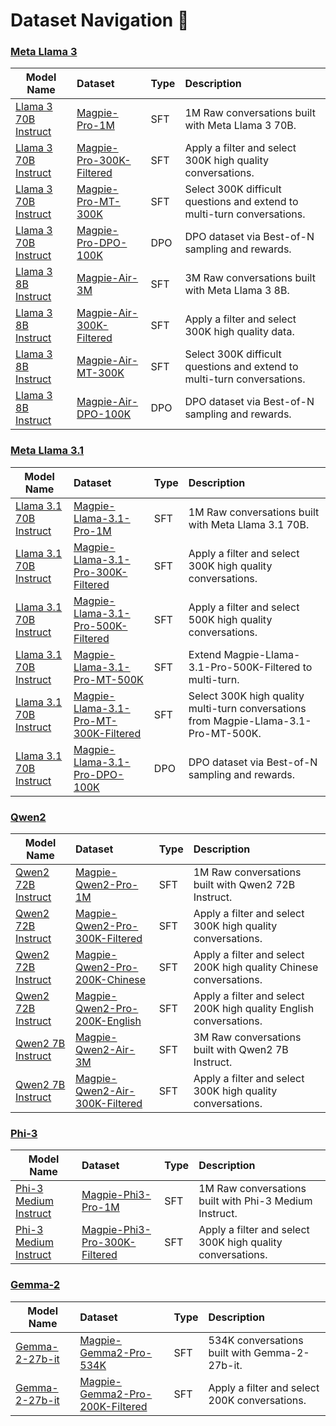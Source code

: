 # Dataset Navigation 🧭
### [**Meta Llama 3**](https://huggingface.co/collections/meta-llama/meta-llama-3-66214712577ca38149ebb2b6)
|Model Name | Dataset | Type | Description |
|-------------|:-------|:-------|:-------|
| [Llama 3 70B Instruct](https://huggingface.co/meta-llama/Meta-Llama-3-70B-Instruct) | [Magpie-Pro-1M](https://huggingface.co/datasets/Magpie-Align/Llama-3-Magpie-Pro-1M-v0.1) | SFT | 1M Raw conversations built with Meta Llama 3 70B.
| [Llama 3 70B Instruct](https://huggingface.co/meta-llama/Meta-Llama-3-70B-Instruct) | [Magpie-Pro-300K-Filtered](https://huggingface.co/datasets/Magpie-Align/Magpie-Pro-300K-Filtered) | SFT | Apply a filter and select 300K high quality conversations.
| [Llama 3 70B Instruct](https://huggingface.co/meta-llama/Meta-Llama-3-70B-Instruct) | [Magpie-Pro-MT-300K](https://huggingface.co/datasets/Magpie-Align/Magpie-Pro-MT-300K-v0.1) | SFT | Select 300K difficult questions and extend to multi-turn conversations.
| [Llama 3 70B Instruct](https://huggingface.co/meta-llama/Meta-Llama-3-70B-Instruct) | [Magpie-Pro-DPO-100K](https://huggingface.co/datasets/Magpie-Align/Magpie-Pro-DPO-100K-v0.1) | DPO | DPO dataset via Best-of-N sampling and rewards.
| [Llama 3 8B Instruct](https://huggingface.co/meta-llama/Meta-Llama-3-8B-Instruct) | [Magpie-Air-3M](https://huggingface.co/datasets/Magpie-Align/Llama-3-Magpie-Air-3M-v0.1) | SFT | 3M Raw conversations built with Meta Llama 3 8B.
| [Llama 3 8B Instruct](https://huggingface.co/meta-llama/Meta-Llama-3-8B-Instruct) | [Magpie-Air-300K-Filtered](https://huggingface.co/datasets/Magpie-Align/Magpie-Air-300K-Filtered) | SFT | Apply a filter and select 300K high quality data.
| [Llama 3 8B Instruct](https://huggingface.co/meta-llama/Meta-Llama-3-8B-Instruct) | [Magpie-Air-MT-300K](https://huggingface.co/datasets/Magpie-Align/Magpie-Air-MT-300K-v0.1) | SFT | Select 300K difficult questions and extend to multi-turn conversations.
| [Llama 3 8B Instruct](https://huggingface.co/meta-llama/Meta-Llama-3-8B-Instruct) | [Magpie-Air-DPO-100K](https://huggingface.co/datasets/Magpie-Align/Magpie-Air-DPO-100K-v0.1) | DPO | DPO dataset via Best-of-N sampling and rewards.

### [**Meta Llama 3.1**](https://huggingface.co/collections/meta-llama/llama-31-669fc079a0c406a149a5738f)
|Model Name | Dataset | Type | Description |
|-------------|:-------|:-------|:-------|
| [Llama 3.1 70B Instruct](https://huggingface.co/meta-llama/Meta-Llama-3.1-70B-Instruct) | [Magpie-Llama-3.1-Pro-1M](https://huggingface.co/datasets/Magpie-Align/Magpie-Llama-3.1-Pro-1M-v0.1) | SFT | 1M Raw conversations built with Meta Llama 3.1 70B.
| [Llama 3.1 70B Instruct](https://huggingface.co/meta-llama/Meta-Llama-3.1-70B-Instruct) | [Magpie-Llama-3.1-Pro-300K-Filtered](https://huggingface.co/datasets/Magpie-Align/Magpie-Llama-3.1-Pro-300K-Filtered) | SFT | Apply a filter and select 300K high quality conversations.
| [Llama 3.1 70B Instruct](https://huggingface.co/meta-llama/Meta-Llama-3.1-70B-Instruct) | [Magpie-Llama-3.1-Pro-500K-Filtered](https://huggingface.co/datasets/Magpie-Align/Magpie-Llama-3.1-Pro-500K-Filtered) | SFT | Apply a filter and select 500K high quality conversations.
| [Llama 3.1 70B Instruct](https://huggingface.co/meta-llama/Meta-Llama-3.1-70B-Instruct) | [Magpie-Llama-3.1-Pro-MT-500K](https://huggingface.co/datasets/Magpie-Align/Magpie-Llama-3.1-Pro-MT-500K-v0.1) | SFT | Extend Magpie-Llama-3.1-Pro-500K-Filtered to multi-turn.
| [Llama 3.1 70B Instruct](https://huggingface.co/meta-llama/Meta-Llama-3.1-70B-Instruct) | [Magpie-Llama-3.1-Pro-MT-300K-Filtered](https://huggingface.co/datasets/Magpie-Align/Magpie-Llama-3.1-Pro-MT-300K-Filtered) | SFT | Select 300K high quality multi-turn conversations from Magpie-Llama-3.1-Pro-MT-500K.
| [Llama 3.1 70B Instruct](https://huggingface.co/meta-llama/Meta-Llama-3.1-70B-Instruct) | [Magpie-Llama-3.1-Pro-DPO-100K](https://huggingface.co/datasets/Magpie-Align/Magpie-Llama-3.1-Pro-DPO-100K-v0.1) | DPO | DPO dataset via Best-of-N sampling and rewards.


### [**Qwen2**](https://huggingface.co/collections/Qwen/qwen2-6659360b33528ced941e557f)
|Model Name | Dataset | Type | Description |
|-------------|:-------|:-------|:-------|
| [Qwen2 72B Instruct](https://huggingface.co/Qwen/Qwen2-72B-Instruct) | [Magpie-Qwen2-Pro-1M](https://huggingface.co/datasets/Magpie-Align/Magpie-Qwen2-Pro-1M-v0.1) | SFT | 1M Raw conversations built with Qwen2 72B Instruct.
| [Qwen2 72B Instruct](https://huggingface.co/Qwen/Qwen2-72B-Instruct) | [Magpie-Qwen2-Pro-300K-Filtered](https://huggingface.co/datasets/Magpie-Align/Magpie-Qwen2-Pro-300K-Filtered) | SFT | Apply a filter and select 300K high quality conversations.
| [Qwen2 72B Instruct](https://huggingface.co/Qwen/Qwen2-72B-Instruct) | [Magpie-Qwen2-Pro-200K-Chinese](https://huggingface.co/datasets/Magpie-Align/Magpie-Qwen2-Pro-200K-Chinese) | SFT | Apply a filter and select 200K high quality Chinese conversations.
| [Qwen2 72B Instruct](https://huggingface.co/Qwen/Qwen2-72B-Instruct) | [Magpie-Qwen2-Pro-200K-English](https://huggingface.co/datasets/Magpie-Align/Magpie-Qwen2-Pro-200K-English) | SFT | Apply a filter and select 200K high quality English conversations.
| [Qwen2 7B Instruct](https://huggingface.co/Qwen/Qwen2-7B-Instruct) | [Magpie-Qwen2-Air-3M](https://huggingface.co/datasets/Magpie-Align/Magpie-Qwen2-Air-3M-v0.1) | SFT | 3M Raw conversations built with Qwen2 7B Instruct.
| [Qwen2 7B Instruct](https://huggingface.co/Qwen/Qwen2-7B-Instruct) | [Magpie-Qwen2-Air-300K-Filtered](https://huggingface.co/datasets/Magpie-Align/Magpie-Qwen-Air-300K-Filtered) | SFT | Apply a filter and select 300K high quality conversations.

### [**Phi-3**](https://huggingface.co/collections/microsoft/phi-3-6626e15e9585a200d2d761e3)
|Model Name | Dataset | Type | Description |
|-------------|:-------|:-------|:-------|
| [Phi-3 Medium Instruct](https://huggingface.co/microsoft/Phi-3-medium-128k-instruct) | [Magpie-Phi3-Pro-1M](https://huggingface.co/datasets/Magpie-Align/Magpie-Phi3-Pro-1M-v0.1) | SFT | 1M Raw conversations built with Phi-3 Medium Instruct.
| [Phi-3 Medium Instruct](https://huggingface.co/microsoft/Phi-3-medium-128k-instruct) | [Magpie-Phi3-Pro-300K-Filtered](https://huggingface.co/datasets/Magpie-Align/Magpie-Phi3-Pro-300K-Filtered) | SFT | Apply a filter and select 300K high quality conversations.

### [**Gemma-2**](https://huggingface.co/collections/google/gemma-2-release-667d6600fd5220e7b967f315)
|Model Name | Dataset | Type | Description |
|-------------|:-------|:-------|:-------|
| [Gemma-2-27b-it](https://huggingface.co/google/gemma-2-27b-it) | [Magpie-Gemma2-Pro-534K](https://huggingface.co/datasets/Magpie-Align/Magpie-Gemma2-Pro-534K-v0.1) | SFT | 534K conversations built with Gemma-2-27b-it.
| [Gemma-2-27b-it](https://huggingface.co/google/gemma-2-27b-it) | [Magpie-Gemma2-Pro-200K-Filtered](https://huggingface.co/datasets/Magpie-Align/Magpie-Gemma2-Pro-200K-Filtered) | SFT | Apply a filter and select 200K conversations.
